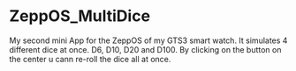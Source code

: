 # ZeppOS_MultiDice
My second mini App for the ZeppOS of my GTS3 smart watch. It simulates 4 different dice at once. D6, D10, D20 and D100. By clicking on the button on the center u cann re-roll the dice all at once.
